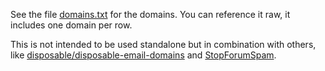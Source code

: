 See the file [domains.txt](domains.txt) for the domains. You can reference it raw, it includes one domain per row.

This is not intended to be used standalone but in combination with others, like [disposable/disposable-email-domains](https://github.com/disposable/disposable-email-domains) and [StopForumSpam](https://www.stopforumspam.com/downloads/toxic_domains_whole.txt).
